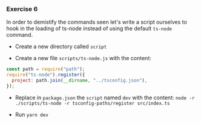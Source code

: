 ### Exercise 6

In order to demistify the commands seen let's write a script ourselves to hook in the loading of ts-node instead of using the default `ts-node` command.

- Create a new directory called `script`

- Create a new file `scripts/ts-node.js` with the content:

```js
const path = require("path");
require("ts-node").register({
  project: path.join(__dirname, "../tsconfig.json"),
});
```

- Replace in `package.json` the `script` named `dev` with the content: `node -r ./scripts/ts-node -r tsconfig-paths/register src/index.ts`

- Run `yarn dev`
